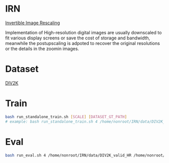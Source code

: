 # IRN

[Invertible Image Rescaling](https://www.ecva.net/papers/eccv_2020/papers_ECCV/papers/123460120.pdf)

Implementation of High-resolution digital images are usually downscaled to fit various
display screens or save the cost of storage and bandwidth, meanwhile the postupscaling is adpoted to recover the original resolutions or the details in the zoomin images.

# Dataset

[DIV2K](https://data.vision.ee.ethz.ch/cvl/DIV2K/)

# Train

```bash
bash run_standalone_train.sh [SCALE] [DATASET_GT_PATH]
# example: bash run_standalone_train.sh 4 /home/nonroot/IRN/data/DIV2K_train_HR
```

# Eval

```bash
bash run_eval.sh 4 /home/nonroot/IRN/data/DIV2K_valid_HR /home/nonroot/IRN/ckpt/latest.ckpt
```